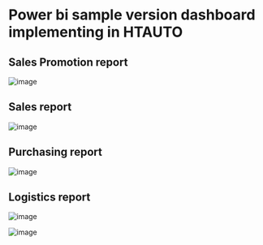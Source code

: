 <h1> Power bi sample version dashboard implementing in HTAUTO </h1>

<h2>Sales Promotion report </h2>

![image](https://github.com/ngdvietha/Power-BI-Dashboard-Collection/assets/71718604/aaf41577-0b89-450c-8e3e-b7bf464ba988)

<h2>Sales report </h2>

![image](https://github.com/ngdvietha/Power-BI-Dashboard-Collection/assets/71718604/5c589d6b-f6b2-4fb8-a706-fcb78ee21b21)

<h2>Purchasing report </h2>

![image](https://github.com/ngdvietha/Power-BI-Dashboard-Collection/assets/71718604/fca8fed1-224d-48f5-9ce4-ec46331be01c)

<h2>Logistics report </h2>

![image](https://github.com/ngdvietha/Power-BI-Dashboard-Collection/assets/71718604/f42a4fa1-0d9a-4599-b470-b813a882a171)

![image](https://github.com/ngdvietha/Power-BI-Dashboard-Collection/assets/71718604/8dbc0502-03b7-4538-88e0-857f4a721bab)


